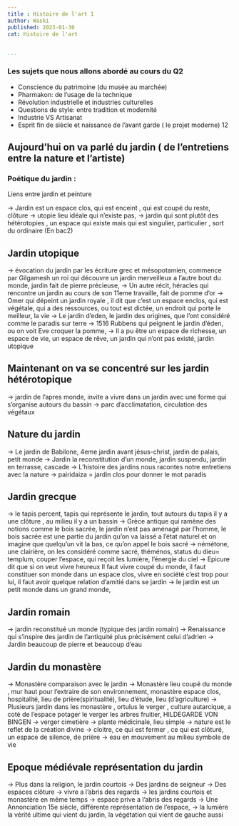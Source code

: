 ```yaml
---
title : Histoire de l'art 1
author: Waski   
published: 2023-01-30   
cat: Histoire de l'art    


...
```







### Les sujets que nous allons abordé au cours du Q2

- Conscience du patrimoine (du musée au marchée)
- Pharmakon: de l’usage de la technique 
- Révolution industrielle et industries culturelles
- Questions de style: entre tradition et modernité
- Industrie VS Artisanat
- Esprit fin de siècle et naissance de l’avant garde ( le projet moderne)
12

## Aujourd’hui on va parlé du jardin ( de l’entretiens entre la nature et l’artiste)
 
### Poétique du jardin	:

Liens entre jardin et peinture 


-> Jardin est un espace clos, qui est enceint , qui est coupé du reste, clôture 
-> utopie lieu idéale qui n’existe pas,
-> jardin qui sont plutôt des hétérotopies , un espace qui existe mais qui est singulier, particulier , sort du ordinaire (En bac2)

## Jardin utopique 

-> évocation du jardin par les écriture grec et mésopotamien, commence par Gilgamesh un roi qui découvre un jardin merveilleux a l’autre bout du monde, jardin fait de pierre précieuse, 
-> Un autre récit, héracles qui rencontre un jardin au cours de son 11eme travaille, fait de pomme d’or
-> Omer qui dépeint un jardin royale , il dit que c’est un espace enclos, qui est végétale, qui a des ressources, ou tout est dictée, un endroit qui porte le meilleur, la vie
-> Le jardin d’eden, le jardin des origines, que l’ont considéré comme le paradis sur terre
-> 1516 Rubbens qui peignent le jardin d’éden, ou on voit Eve croquer la pomme, 
-> Il a pu être un espace de richesse, un espace de vie, un espace de rêve, un jardin qui n’ont pas existé, jardin utopique

## Maintenant on va se concentré sur les jardin hétérotopique  

-> jardin de l’apres monde, invite a vivre dans un jardin avec une forme qui s’organise autours du bassin
-> parc d’acclimatation, circulation des végétaux

## Nature du jardin

-> Le jardin de Babilone, 4eme jardin avant jésus-christ, jardin de palais, petit monde
-> Jardin la reconstitution d’un monde, jardin suspendu, jardin en terrasse, cascade
-> L’histoire des jardins nous racontes notre entretiens avec la nature
->  pairidaiza = jardin clos  pour donner le mot paradis

## Jardin grecque 

-> le tapis percent, tapis qui représente le jardin, tout autours du tapis il y a une clôture , au milieu il y a un bassin 
-> Grèce antique qui ramène des notions comme le bois sacrée, le jardin n’est pas aménagé par l’homme, le bois sacrée est une partie du jardin qu’on va laissé a l’état naturel et on imagine que quelqu’un vit la bas, ce qu’on appel le bois sacré
-> némétone, une clairière, on les considéré comme sacré, théménos, status du dieu= templum, couper l’espace, qui reçoit les lumière, l’énergie du ciel
-> Epicure dit que si on veut vivre heureux Il faut vivre coupé du monde, il faut constituer son monde dans un espace clos, vivre en société c’est trop pour lui, il faut avoir quelque relation d’amitié dans se jardin
-> le jardin est un petit monde dans un grand monde,

## Jardin romain

-> jardin reconstitué un monde (typique des jardin romain)
-> Renaissance qui s’inspire des jardin de l’antiquité plus précisément celui d’adrien
-> Jardin beaucoup de pierre et beaucoup d’eau

## Jardin du monastère 

-> Monastère comparaison avec le jardin 
-> Monastère lieu coupé du monde , mur haut pour l’extraire de son environnement, monastère espace clos, hospitalité, lieu de prière(spiritualité), lieu d’étude, lieu (d’agriculture)
-> Plusieurs jardin dans les monastère , ortulus le verger  , culture autarcique, a coté de l’espace potager le verger les arbres fruitier, HILDEGARDE VON BINGEN
-> verger cimetière
-> plante médicinale, lieu simple 
-> nature est le reflet de la création divine 
-> cloitre, ce qui est fermer , ce qui est clôturé, un espace de silence, de prière 
-> eau en mouvement au milieu symbole de vie 

## Epoque médiévale représentation du jardin

-> Plus dans la religion, le jardin courtois
-> Des jardins de seigneur 
-> Des espaces clôture 
-> vivre a l’abris des regards
-> les jardins courtois et monastère en même temps 
-> espace prive a l’abris des regards 
-> Une Annonciation 15e siècle, différente représentation de l’espace, 
-> la lumière la vérité ultime qui vient du jardin, la végétation qui vient de gauche aussi



